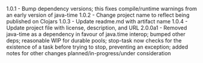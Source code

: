 1.0.1   - Bump dependency versions; this fixes compile/runtime warnings from an early version of java-time
1.0.2   - Change project name to reflect being published on Clojars
1.0.3   - Update readme.md with artifact name
1.0.4   - Update project file with license, description, and URL
2.0.0a1 - Removed java-time as a dependency in favour of java.time interop; bumped other deps; reasonable WIP for
          durable pools; stop-task now checks for the existence of a task before trying to stop, preventing an
          exception; added notes for other changes planned/in-progress/under consideration